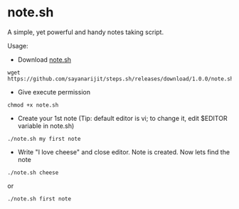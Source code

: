 # note.sh

A simple, yet powerful and handy notes taking script.

Usage:
* Download [note.sh](https://github.com/sayanarijit/note.sh/releases/download/1.0.0/note.sh)
```
wget https://github.com/sayanarijit/steps.sh/releases/download/1.0.0/note.sh
```
* Give execute permission
```
chmod +x note.sh
```
* Create your 1st note (Tip: default editor is vi; to change it, edit $EDITOR variable in note.sh)
```
./note.sh my first note
```
* Write "I love cheese" and close editor. Note is created. Now lets find the note
```
./note.sh cheese
```
or
```
./note.sh first note
```
